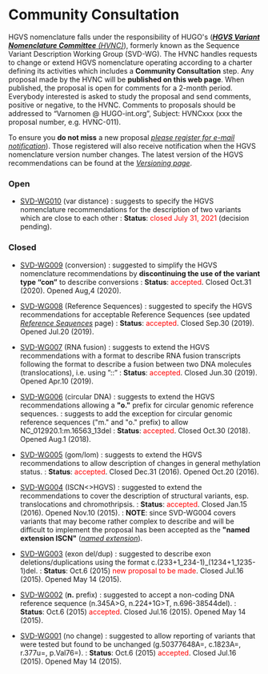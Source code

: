 # Community Consultation

HGVS nomenclature falls under the responsibility of HUGO's ([_**HGVS Variant Nomenclature Committee** (HVNC)_](/HVNC/)), formerly known as the Sequence Variant Description Working Group (SVD-WG). The HVNC handles requests to change or extend HGVS nomenclature operating according to a charter defining its activities which includes a **Community Consultation** step. Any proposal made by the HVNC will be **published on this web page**. When published, the proposal is open for comments for a 2-month period. Everybody interested is asked to study the proposal and send comments, positive or negative, to the HVNC. Comments to proposals should be addressed to “Varnomen @ HUGO-int.org”, Subject: HVNCxxx (xxx the proposal number, e.g. HVNC-011).

To ensure you **do not miss** a new proposal [_please register for e-mail notification_](/background/basics/)). Those registered will also receive notification when the HGVS nomenclature version number changes. The latest version of the HGVS recommendations can be found at the [_Versioning page_](/versioning/).

### Open

*   [SVD-WG010](/background/consultation/SVD-WG010/) (var distance)
    :   suggests to specify the HGVS nomenclature recommendations for the description of two variants which are close to each other
    :   **Status**: <font color="red">closed July 31, 2021</font> (decision pending).

### Closed

*   [SVD-WG009](/background/consultation/SVD-WG009/) (conversion)
    :   suggested to simplify the HGVS nomenclature recommendations by **discontinuing the use of the variant type “con”** to describe conversions
    :   **Status**: <font color="red">accepted</font>. Closed Oct.31 (2020). Opened Aug,4 (2020).

*   [SVD-WG008](/background/consultation/SVD-WG008/) (Reference Sequences)
    :   suggested to specify the HGVS recommendations for acceptable Reference Sequences (see updated [_Reference Sequences_](/background/refseq/) page)
    :   **Status**: <font color="red">accepted</font>. Closed Sep.30 (2019). Opened Jul.20 (2019).

*   [SVD-WG007](/background/consultation/SVD-WG007/) (RNA fusion)
    :   suggests to extend the HGVS recommendations with a format to describe RNA fusion transcripts following the format to describe a fusion between two DNA molecules (translocations), i.e. using ”::”
    :   **Status**: <font color="red">accepted</font>. Closed Jun.30 (2019). Opened Apr.10 (2019).

*   [SVD-WG006](/background/consultation/SVD-WG006/) (circular DNA)
    :   suggests to extend the HGVS recommendations allowing a **"o."** prefix for circular genomic reference sequences.
    :   suggests to add the exception for circular genomic reference sequences ("m." and "o." prefix) to allow NC_012920.1:m.16563_13del
    :   **Status**: <font color="red">accepted</font>. Closed Oct.30 (2018). Opened Aug.1 (2018).

*   [SVD-WG005](/background/consultation/SVD-WG005/) (gom/lom)
    :   suggests to extend the HGVS recommendations to allow description of changes in general methylation status.
    :   **Status**: <font color="red">accepted</font>. Closed Dec.31 (2016). Opened Oct.20 (2016).

*   [SVD-WG004](/background/consultation/SVD-WG004/) (ISCN<>HGVS)
    :   suggested to extend the recommendations to cover the description of structural variants, esp. translocations and chromothripsis.
    :   **Status**: <font color="red">accepted</font>. Closed Jan.15 (2016). Opened Nov.10 (2015).
    :   **NOTE**: since SVD-WG004 covers variants that may become rather complex to describe and will be difficult to implement the proposal has been accepted as the **"named extension ISCN"** ([_named extension_](/versioning/)).

*   [SVD-WG003](/background/consultation/SVD-WG003/) (exon del/dup)
    :   suggested to describe exon deletions/duplications using the format c.(233+1\_234-1)_(1234+1\_1235-1)del.
    :   **Status**: Oct.6 (2015) <font color="red">new proposal to be made</font>. Closed Jul.16 (2015). Opened May 14 (2015).
    
*   [SVD-WG002](/background/consultation/SVD-WG002/) (**n.** prefix)
    :   suggested to accept a non-coding DNA reference sequence (n.345A>G, n.224+1G>T, n.696-38544del).
    :   **Status**: Oct.6 (2015) <font color="red">accepted</font>. Closed Jul.16 (2015). Opened May 14 (2015).
        
*   [SVD-WG001](/background/consultation/SVD-WG001/) (no change)
    :   suggested to allow reporting of variants that were tested but found to be unchanged (g.50377648A=, c.1823A=, r.377u=, p.Val76=). 
    :   **Status**: Oct.6 (2015) <font color="red">accepted</font>. Closed Jul.16 (2015). Opened May 14 (2015).
